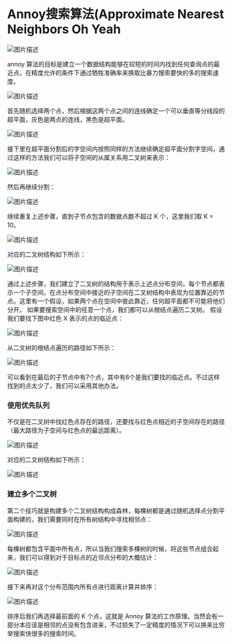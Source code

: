 

# Annoy搜索算法(Approximate Nearest Neighbors Oh Yeah

![图片描述](https://segmentfault.com/img/bV5HCC?w=1024&h=793)

annoy 算法的目标是建立一个数据结构能够在较短的时间内找到任何查询点的最近点，在精度允许的条件下通过牺牲准确率来换取比暴力搜索要快的多的搜索速度。

![图片描述](https://segmentfault.com/img/bV5HCD?w=1024&h=793)

首先随机选择两个点，然后根据这两个点之间的连线确定一个可以垂直等分线段的超平面，灰色是两点的连线，黑色是超平面。

![图片描述](https://segmentfault.com/img/bV5HCE?w=1024&h=793)

接下里在超平面分割后的字空间内按照同样的方法继续确定超平面分割字空间，通过这样的方法我们可以将子空间的从属关系用二叉树来表示：

![图片描述](https://segmentfault.com/img/bV5HCG?w=300&h=203)

然后再继续分割：

![图片描述](https://segmentfault.com/img/bV5HCO?w=1024&h=793)

继续重复上述步骤，直到子节点包含的数据点数不超过 K 个，这里我们取 K = 10。

![图片描述](https://cdn.segmentfault.com/v-5cc2cd8e/global/img/squares.svg)

对应的二叉树结构如下所示：

![图片描述](https://segmentfault.com/img/bV5HCS?w=1024&h=404)

通过上述步骤，我们建立了二叉树的结构用于表示上述点分布空间，每个节点都表示一个子空间，在点分布空间中接近的子空间在二叉树结构中表现为位置靠近的节点。这里有一个假设，如果两个点在空间中彼此靠近，任何超平面都不可能将他们分开。
如果要搜索空间中的任意一个点，我们都可以从根结点遍历二叉树。
假设我们要找下图中红色 X 表示的点的临近点：

![图片描述](https://segmentfault.com/img/bV5HCW?w=1024&h=793)

从二叉树的根结点遍历的路径如下所示：

![图片描述](https://segmentfault.com/img/bV5HCX?w=1024&h=404)

可以看到在最后的子节点中有7个点，其中有6个是我们要找的临近点。不过这样找到的点太少了，我们可以采用其他办法。

### 使用优先队列

不仅是在二叉树中找红色点存在的路径，还要找与红色点相近的子空间存在的路径（最大路径为子空间与红色点的最远距离）。

![图片描述](https://segmentfault.com/img/bV5HC2?w=1024&h=793)

对应的二叉树结构如下所示：

![图片描述](https://segmentfault.com/img/bV5HC3?w=1024&h=404)

### 建立多个二叉树

第二个技巧就是构建多个二叉树结构构成森林，每棵树都是通过随机选择点分割平面构建的，我们需要同时在所有树结构中寻找相邻点：

![图片描述](https://segmentfault.com/img/bV5HDg?w=1860&h=1440)

每棵树都包含平面中所有点，所以当我们搜索多棵树的时候，将这些节点组合起来，我们可以得到对于目标点的近邻点分布的大概估计：

![图片描述](https://segmentfault.com/img/bV5HDh?w=1860&h=1440)

接下来再对这个分布范围内所有点进行距离计算并排序：

![图片描述](https://segmentfault.com/img/bV5HDj?w=1860&h=1440)

排序后我们再选择最前面的 K 个点，这就是 Annoy 算法的工作原理。当然会有一部分本应该是相邻的点没有包含进来，不过损失了一定精度的情况下可以换来比穷举搜索快很多的搜索时间。